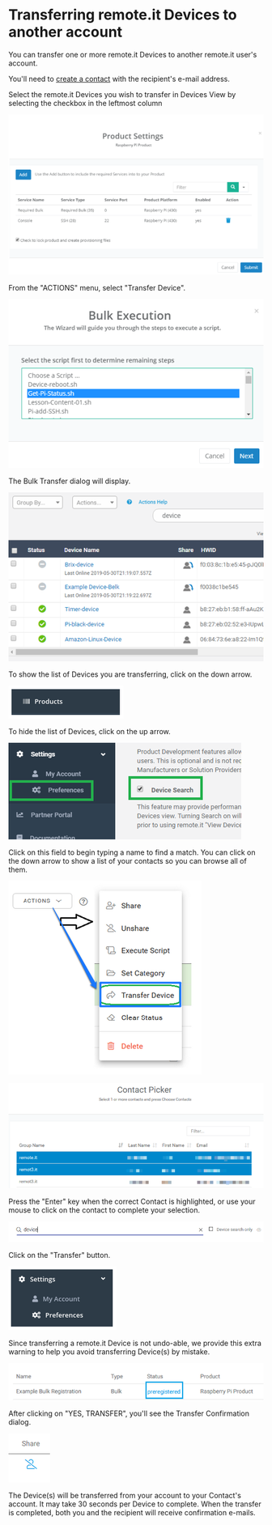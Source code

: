 # Transferring remote.it Devices to another account

You can transfer one or more remote.it Devices to another remote.it user's account.

You'll need to [create a contact](managing-contacts/create-a-contact.md) with the recipient's e-mail address.

Select the remote.it Devices you wish to transfer in Devices View by selecting the checkbox in the leftmost column

![](../.gitbook/assets/image%20%28227%29.png)

From the "ACTIONS" menu, select "Transfer Device".

![](../.gitbook/assets/image%20%28240%29.png)

The Bulk Transfer dialog will display.  

![](../.gitbook/assets/image%20%2817%29.png)

To show the list of Devices you are transferring, click on the down arrow.

![](../.gitbook/assets/image%20%28218%29.png)

To hide the list of Devices, click on the up arrow.

![](../.gitbook/assets/image%20%28293%29.png)

Click on this field to begin typing a name to find a match.  You can click on the down arrow to show a list of your contacts so you can browse all of them.

![](../.gitbook/assets/image%20%28176%29.png)

![](../.gitbook/assets/image%20%28100%29.png)

Press the "Enter" key when the correct Contact is highlighted, or use your mouse to click on the contact to complete your selection.

![](../.gitbook/assets/image%20%28356%29.png)

Click on the "Transfer" button.

![](../.gitbook/assets/image%20%28318%29.png)

Since transferring a remote.it Device is not undo-able, we provide this extra warning to help you avoid transferring Device\(s\) by mistake.

![](../.gitbook/assets/image%20%28121%29.png)

After clicking on "YES, TRANSFER", you'll see the Transfer Confirmation dialog.

![](../.gitbook/assets/image%20%28256%29.png)

The Device\(s\) will be transferred from your account to your Contact's account.  It may take 30 seconds per Device to complete.  When the transfer is completed, both you and the recipient will receive confirmation e-mails.

